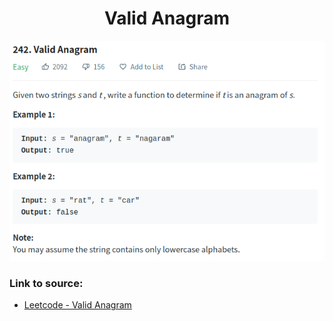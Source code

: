 <h1 align="center">Valid Anagram</h1>

![alt text](https://raw.githubusercontent.com/matthew01lokiet/Github-repos-images/main/Algs/Sorting/Kz014rPX_o.png)

### Link to source: 
- <a href="https://leetcode.com/problems/valid-anagram/">Leetcode - Valid Anagram</a>
